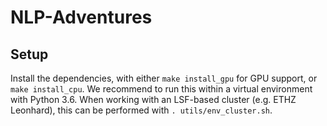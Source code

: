 # NLP-Adventures

## Setup
Install the dependencies, with either `make install_gpu` for GPU support, or `make install_cpu`. We recommend to run this within a virtual environment with Python 3.6. When working with an LSF-based cluster (e.g. ETHZ Leonhard), this can be performed with `. utils/env_cluster.sh`.
